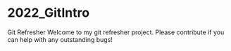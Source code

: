 # 2022_GitIntro
Git Refresher
Welcome to my git refresher project. Please contribute if you can help with any outstanding bugs!
